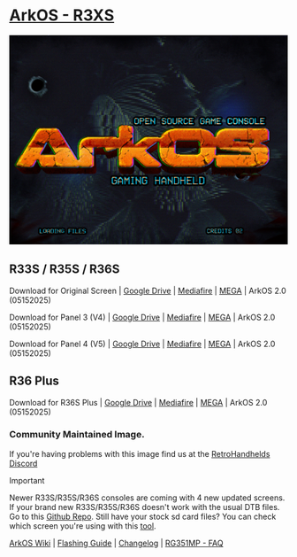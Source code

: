# [ArkOS - R3XS](https://aeolusux.github.io/ArkOS-R3XS/)
![](https://raw.githubusercontent.com/AeolusUX/ArkOS-R3XS/main/logo.bmp)

## R33S / R35S / R36S

Download for Original Screen  | [Google Drive](https://drive.google.com/file/d/1ZZNAiY2CgEoNnB4GSTrxNhVUqaVTjoLu/view?usp=sharing) | [Mediafire](https://www.mediafire.com/file/da4193t5vsjfsbr/ArkOS_R35S-R36S_v2.0_03302025.img.xz/file) | [MEGA](https://mega.nz/file/CEEXnRZQ#7XFeSg2mLyMS5ZLCY_PNiTtkCmcFsDFNL17I5BEIMJM) |  ArkOS 2.0 (05152025)

Download for Panel 3 (V4)  | [Google Drive](https://drive.google.com/file/d/1uPRcoXy5SQCql_Knl3J-oinCFfKjoGoJ/view?usp=sharing) | [Mediafire](https://www.mediafire.com/file/9e5dk0vwt554n1l/ArkOS_R35S-R36S_v2.0_03302025_P3.img.xz/file) | [MEGA](https://mega.nz/file/iZshhLjB#_6-eU-KUmHLzupCLJYK9-5GvtZ7LalCqgEnxCutTcRU) |  ArkOS 2.0 (05152025)

Download for Panel 4 (V5) | [Google Drive](https://drive.google.com/file/d/1jAuxltvLR60J308QARR06B-byaoF0BxA/view?usp=sharing) | [Mediafire](https://www.mediafire.com/file/23cw6ij4bz474f3/ArkOS_R35S-R36S_v2.0_03302025_P4.img.xz/file) | [MEGA](https://mega.nz/file/XFFxmAKB#lsAw-Mz4HdespfbNCMErFsSF9oWtl7JdnJOpXzxnK9U) |  ArkOS 2.0 (05152025)

## R36 Plus
Download for R36S Plus | [Google Drive](https://drive.google.com/file/d/1TMRB8uwkTfk1g6k7c7zpyuxtooJZfyGu/view?usp=sharing) | [Mediafire](https://www.mediafire.com/file/dnv82zdbd47jqls/ArkOS_R36SPLUS_v2.0_03302025.img.xz/file) | [MEGA](https://mega.nz/file/bJ1RQS4K#BUw9ROED8j5CDF1y_TWccCrAI26IuaBQUCvVXBERGYk) | ArkOS 2.0 (05152025)



### Community Maintained Image.
If you're having problems with this image find us at the [RetroHandhelds Discord](https://discord.gg/RetroHandhelds)

> [!IMPORTANT]  
Newer R33S/R35S/R36S consoles are coming with 4 new updated screens. 
If your brand new R33S/R35S/R36S doesn't work with the usual DTB files.
Go to this [Github Repo](https://github.com/AeolusUX/R36S-DTB). 
Still have your stock sd card files? You can check which screen you're using with this [tool](https://aeolusux.github.io/ArkOS-R3XS/tools/dtbIdentify.htm).

[ArkOS Wiki](https://github.com/christianhaitian/arkos/wiki) | [Flashing Guide](https://ko-fi.com/post/Installation-Guide-for-ArkOS-v2-0-01272024-J3J6TVPH1) | [Changelog](https://raw.githubusercontent.com/AeolusUX/ArkOS-R3XS-Updater/main/R3XS-Changelogs) | [RG351MP - FAQ](https://github.com/christianhaitian/arkos/wiki/Frequently-Asked-Questions---RG351MP)


